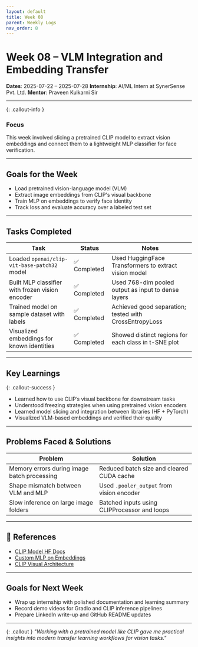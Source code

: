 ```yaml
---
layout: default
title: Week 08
parent: Weekly Logs
nav_order: 8
---
```


# Week 08 – VLM Integration and Embedding Transfer

**Dates**: 2025-07-22 – 2025-07-28
**Internship**: AI/ML Intern at SynerSense Pvt. Ltd.
**Mentor**: Praveen Kulkarni Sir

---

{: .callout-info }

### Focus

This week involved slicing a pretrained CLIP model to extract vision embeddings and connect them to a lightweight MLP classifier for face verification.

---

## Goals for the Week

* Load pretrained vision-language model (VLM)
* Extract image embeddings from CLIP's visual backbone
* Train MLP on embeddings to verify face identity
* Track loss and evaluate accuracy over a labeled test set

---

## Tasks Completed

| Task                                            | Status      | Notes                                                  |
| ----------------------------------------------- | ----------- | ------------------------------------------------------ |
| Loaded `openai/clip-vit-base-patch32` model     | ✅ Completed | Used HuggingFace Transformers to extract vision model  |
| Built MLP classifier with frozen vision encoder | ✅ Completed | Used 768-dim pooled output as input to dense layers    |
| Trained model on sample dataset with labels     | ✅ Completed | Achieved good separation; tested with CrossEntropyLoss |
| Visualized embeddings for known identities      | ✅ Completed | Showed distinct regions for each class in t-SNE plot   |

---

## Key Learnings

{: .callout-success }

* Learned how to use CLIP’s visual backbone for downstream tasks
* Understood freezing strategies when using pretrained vision encoders
* Learned model slicing and integration between libraries (HF + PyTorch)
* Visualized VLM-based embeddings and verified their quality

---

## Problems Faced & Solutions

| Problem                                     | Solution                                     |
| ------------------------------------------- | -------------------------------------------- |
| Memory errors during image batch processing | Reduced batch size and cleared CUDA cache    |
| Shape mismatch between VLM and MLP          | Used `.pooler_output` from vision encoder    |
| Slow inference on large image folders       | Batched inputs using CLIPProcessor and loops |

---

## 📌 References

* [CLIP Model HF Docs](https://huggingface.co/docs/transformers/model_doc/clip)
* [Custom MLP on Embeddings](https://pytorch.org/docs/stable/generated/torch.nn.Linear.html)
* [CLIP Visual Architecture](https://openai.com/research/clip)

---

## Goals for Next Week

* Wrap up internship with polished documentation and learning summary
* Record demo videos for Gradio and CLIP inference pipelines
* Prepare LinkedIn write-up and GitHub README updates

---

{: .callout }
*"Working with a pretrained model like CLIP gave me practical insights into modern transfer learning workflows for vision tasks."*
